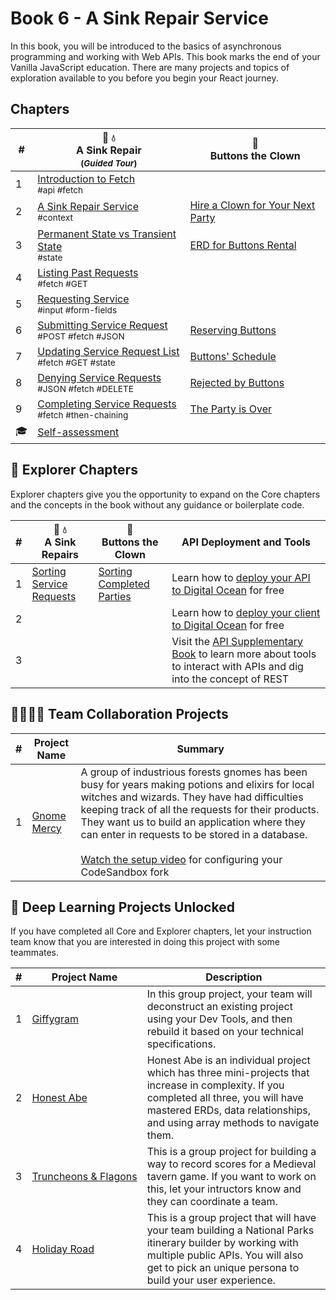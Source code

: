 # Book 6 - A Sink Repair Service

In this book, you will be introduced to the basics of asynchronous programming and working with Web APIs. This book marks the end of your Vanilla JavaScript education. There are many projects and topics of exploration available to you before you begin your React journey.

## Chapters

| # | 🔧 💧 <br/> A Sink Repair <sub> <br/> (_Guided Tour_)</sub> | 🤡 <br/> Buttons the Clown |
|--|--|--|
| 1 | [Introduction to Fetch](./chapters/AS_FETCH_INTRO.md) <br/> <sub style="font-size:0.85rem;">#api #fetch</sub> |  |
| 2 | [A Sink Repair Service](./chapters/AS_INTRO.md) <br/> <sub style="font-size:0.85rem;">#context</sub> | [Hire a Clown for Your Next Party](./chapters/BC_INTRO.md) |
| 3 | [Permanent State vs Transient State](./chapters/AS_STATE_TYPES.md) <br/> <sub style="font-size:0.85rem;">#state</sub>  | [ERD for Buttons Rental](./chapters/BC_ERD.md) |
| 4 | [Listing Past Requests](./chapters/AS_FETCH_GET.md) <br/> <sub style="font-size:0.85rem;">#fetch #GET</sub> |
| 5 | [Requesting Service](./chapters/AS_USER_INPUT.md) <br/> <sub style="font-size:0.85rem;">#input #form-fields</sub> |  |
| 6 | [Submitting Service Request](./chapters/AS_HTTP_POST.md) <br/> <sub style="font-size:0.85rem;">#POST #fetch #JSON</sub> | [Reserving Buttons](./chapters/BC_RESERVATION_POST.md) |
| 7 | [Updating Service Request List](./chapters/AS_HTTP_GET.md) <br/> <sub style="font-size:0.85rem;">#fetch #GET #state</sub> | [Buttons' Schedule](./chapters/BC_SCHEDULE_LIST.md) |
| 8 | [Denying Service Requests](./chapters/AS_HTTP_DELETE.md) <br/> <sub style="font-size:0.85rem;">#JSON #fetch #DELETE</sub> | [Rejected by Buttons](./chapters/BC_DENY_RESERVATION.md) |
| 9 | [Completing Service Requests](./chapters/AS_COMPLETIONS.md)<br/> <sub style="font-size:0.85rem;">#fetch #then-chaining | [The Party is Over](./chapters/BC_PERFORMANCE_COMPLETE.md) |
| 🎓 | [Self-assessment](./chapters/BOOK_5_ASSESSMENT.md) |  |

## 🧭 Explorer Chapters

Explorer chapters give you the opportunity to expand on the Core chapters and the concepts in the book without any guidance or boilerplate code.

| # | 🔧 💧 <br/> A Sink Repairs | 🤡 <br/> Buttons the Clown | API Deployment and Tools |
|--|--|--|--|
| 1 | [Sorting Service Requests](./chapters/AS_SORT_BY_COMPLETE.md) | [Sorting Completed Parties](./chapters/BC_SORT_BY_COMPLETE.md) | Learn how to [deploy your API to Digital Ocean](./chapters/CLOUD_DIGITAL_OCEAN_JSON.md) for free |
| 2 | | | Learn how to [deploy your client to Digital Ocean](./chapters/CLOUD_DIGITAL_OCEAN_STATIC.md) for free |
| 3 | | | Visit the [API Supplementary Book](../supplement-api/README.md) to learn more about tools to interact with APIs and dig into the concept of REST |


## 👩‍👩‍👧‍👦 Team Collaboration Projects

| # | Project Name | Summary |
|--|--|--|
| 1 | [Gnome Mercy](https://codesandbox.io/s/book-6-gnome-mercy-uqyoy?file=/README.md:28-326) | A group of industrious forests gnomes has been busy for years making potions and elixirs for local witches and wizards. They have had difficulties keeping track of all the requests for their products. They want us to build an application where they can enter in requests to be stored in a database. <br/><br/> [Watch the setup video](https://watch.screencastify.com/v/dRLOfyWx9HCGQtARVtLw) for configuring your CodeSandbox fork|

## 🔐 Deep Learning Projects Unlocked

If you have completed all Core and Explorer chapters, let your instruction team know that you are interested in doing this project with some teammates.

| # | Project&nbsp;Name | Description |
|--|--|--|
|1|[Giffygram](../projects/tier-4/giffygram/)| In this group project, your team will deconstruct an existing project using your Dev Tools, and then rebuild it based on your technical specifications. |
|2|[Honest&nbsp;Abe](../projects/tier-3/honest-abe/)| Honest Abe is an individual project which has three mini-projects that increase in complexity. If you completed all three, you will have mastered ERDs, data relationships, and using array methods to navigate them. |
|3|[Truncheons&nbsp;&amp;&nbsp;Flagons](../projects/tier-4/truncheons/)| This is a group project for building a way to record scores for a Medieval tavern game. If you want to work on this, let your intructors know and they can coordinate a team. |
|4|[Holiday Road](../projects/tier-4/holidayroad/)| This is a group project that will have your team building a National Parks itinerary builder by working with multiple public APIs. You will also get to pick an unique persona to build your user experience. |

